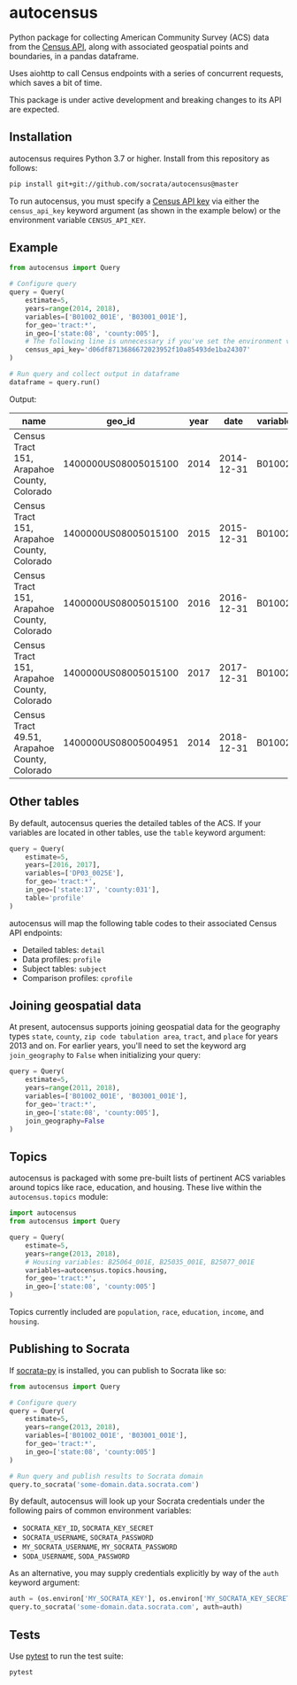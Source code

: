 # autocensus

Python package for collecting American Community Survey (ACS) data from the [Census API], along with associated geospatial points and boundaries, in a pandas dataframe.

Uses aiohttp to call Census endpoints with a series of concurrent requests, which saves a bit of time.

This package is under active development and breaking changes to its API are expected.

[Census API]: https://www.census.gov/developers

## Installation

autocensus requires Python 3.7 or higher. Install from this repository as follows:

```sh
pip install git+git://github.com/socrata/autocensus@master
```

To run autocensus, you must specify a [Census API key] via either the `census_api_key` keyword argument (as shown in the example below) or the environment variable `CENSUS_API_KEY`.

## Example

```python
from autocensus import Query

# Configure query
query = Query(
    estimate=5,
    years=range(2014, 2018),
    variables=['B01002_001E', 'B03001_001E'],
    for_geo='tract:*',
    in_geo=['state:08', 'county:005'],
    # The following line is unnecessary if you've set the environment variable CENSUS_API_KEY
    census_api_key='d06df8713686672023952f10a85493de1ba24307'
)

# Run query and collect output in dataframe
dataframe = query.run()
```

Output:

| name                                          | geo_id               | year | date       | variable_code | variable_label     | variable_concept  | annotation | value | percent_change | difference | centroid  | internal_point | geometry         |
|-----------------------------------------------|----------------------|------|------------|---------------|--------------------|-------------------|------------|-------|----------------|------------|-----------|----------------|------------------|
| Census Tract 151, Arapahoe County, Colorado   | 1400000US08005015100 | 2014 | 2014-12-31 | B01002_001E   | Median age - Total | Median Age by Sex |            | 45.7  |                |            | POINT (…) | POINT (…)      | MULTIPOLYGON (…) |
| Census Tract 151, Arapahoe County, Colorado   | 1400000US08005015100 | 2015 | 2015-12-31 | B01002_001E   | Median age - Total | Median Age by Sex |            | 45.2  | -1.1           | -0.5       | POINT (…) | POINT (…)      | MULTIPOLYGON (…) |
| Census Tract 151, Arapahoe County, Colorado   | 1400000US08005015100 | 2016 | 2016-12-31 | B01002_001E   | Median age - Total | Median Age by Sex |            | 45.9  | 1.6            | 0.7        | POINT (…) | POINT (…)      | MULTIPOLYGON (…) |
| Census Tract 151, Arapahoe County, Colorado   | 1400000US08005015100 | 2017 | 2017-12-31 | B01002_001E   | Median age - Total | Median Age by Sex |            | 45.7  | -0.4           | -0.2       | POINT (…) | POINT (…)      | MULTIPOLYGON (…) |
| Census Tract 49.51, Arapahoe County, Colorado | 1400000US08005004951 | 2014 | 2018-12-31 | B01002_001E   | Median age - Total | Median Age by Sex |            | 26.4  |                |            | POINT (…) | POINT (…)      | MULTIPOLYGON (…) |

[Census API key]: https://api.census.gov/data/key_signup.html

## Other tables

By default, autocensus queries the detailed tables of the ACS. If your variables are located in other tables, use the `table` keyword argument:

```python
query = Query(
    estimate=5,
    years=[2016, 2017],
    variables=['DP03_0025E'],
    for_geo='tract:*',
    in_geo=['state:17', 'county:031'],
    table='profile'
)
```

autocensus will map the following table codes to their associated Census API endpoints:

* Detailed tables: `detail`
* Data profiles: `profile`
* Subject tables: `subject`
* Comparison profiles: `cprofile`

## Joining geospatial data

At present, autocensus supports joining geospatial data for the geography types `state`, `county`, `zip code tabulation area`, `tract`, and `place` for years 2013 and on. For earlier years, you'll need to set the keyword arg `join_geography` to `False` when initializing your query:

```python
query = Query(
    estimate=5,
    years=range(2011, 2018),
    variables=['B01002_001E', 'B03001_001E'],
    for_geo='tract:*',
    in_geo=['state:08', 'county:005'],
    join_geography=False
)
```

## Topics

autocensus is packaged with some pre-built lists of pertinent ACS variables around topics like race, education, and housing. These live within the `autocensus.topics` module:

```python
import autocensus
from autocensus import Query

query = Query(
    estimate=5,
    years=range(2013, 2018),
    # Housing variables: B25064_001E, B25035_001E, B25077_001E
    variables=autocensus.topics.housing,
    for_geo='tract:*',
    in_geo=['state:08', 'county:005']
)
```

Topics currently included are `population`, `race`, `education`, `income`, and `housing`.

## Publishing to Socrata

If [socrata-py] is installed, you can publish to Socrata like so:

```python
from autocensus import Query

# Configure query
query = Query(
    estimate=5,
    years=range(2013, 2018),
    variables=['B01002_001E', 'B03001_001E'],
    for_geo='tract:*',
    in_geo=['state:08', 'county:005']
)

# Run query and publish results to Socrata domain
query.to_socrata('some-domain.data.socrata.com')
```

By default, autocensus will look up your Socrata credentials under the following pairs of common environment variables:

* `SOCRATA_KEY_ID`, `SOCRATA_KEY_SECRET`
* `SOCRATA_USERNAME`, `SOCRATA_PASSWORD`
* `MY_SOCRATA_USERNAME`, `MY_SOCRATA_PASSWORD`
* `SODA_USERNAME`, `SODA_PASSWORD`

As an alternative, you may supply credentials explicitly by way of the `auth` keyword argument:

```python
auth = (os.environ['MY_SOCRATA_KEY'], os.environ['MY_SOCRATA_KEY_SECRET'])
query.to_socrata('some-domain.data.socrata.com', auth=auth)
```

[socrata-py]: https://github.com/socrata/socrata-py

## Tests

Use [pytest] to run the test suite:

```sh
pytest
```

[pytest]: https://pytest.org
